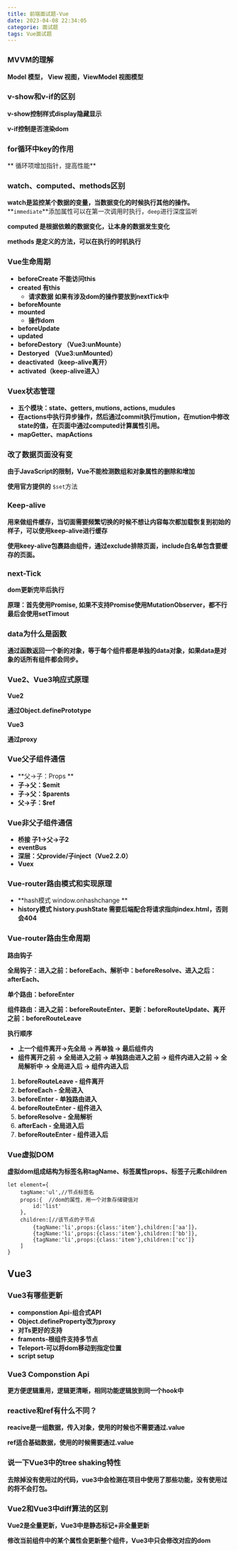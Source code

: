 ```yaml
---
title: 前端面试题-Vue
date: 2023-04-08 22:34:05
categorie: 面试题
tags: Vue面试题
---
```



### MVVM的理解

**Model 模型， View  视图，ViewModel 视图模型**

### v-show和v-if的区别

**v-show控制样式display隐藏显示**

**v-if控制是否渲染dom**

### for循环中key的作用

**  循环项增加指针，提高性能**

### watch、computed、methods区别

**watch是监控某个数据的变量，当数据变化的时候执行其他的操作。**	**`immediate`**添加属性可以在第一次调用时执行，`deep`进行深度监听

**computed 是根据依赖的数据变化，让本身的数据发生变化**

**methods 是定义的方法，可以在执行的时机执行**

### Vue生命周期

* **beforeCreate  不能访问this**
* **created  有this**
  * **请求数据  如果有涉及dom的操作要放到nextTick中**
* **beforeMounte**
* **mounted**
  * **操作dom**
* **beforeUpdate**
* **updated**
* **beforeDestory  （Vue3:unMounte）**
* **Destoryed    （Vue3:unMounted）**
* **deactivated（keep-alive离开）**
* **activated（keep-alive进入）**

### Vuex状态管理

* **五个模块：state、getters, mutions, actions,  mudules**
* **在actions中执行异步操作，然后通过commit执行mution，在mution中修改state的值，在页面中通过computed计算属性引用。**
* **mapGetter、mapActions**

### 改了数据页面没有变

**由于JavaScript的限制，Vue不能检测数组和对象属性的删除和增加**

**使用官方提供的** `$set`方法

### Keep-alive

**用来做组件缓存，当切面需要频繁切换的时候不想让内容每次都加载恢复到初始的样子，可以使用keep-alive进行缓存**

**使用keey-alive包裹路由组件，通过exclude排除页面，include白名单包含要缓存的页面。**

### next-Tick

**dom更新完毕后执行**

**原理：首先使用Promise, 如果不支持Promise使用MutationObserver，都不行最后会使用setTimout**

### data为什么是函数

**通过函数返回一个新的对象，等于每个组件都是单独的data对象，如果data是对象的话所有组件都会同步。**

### Vue2、Vue3响应式原理

**Vue2**

**通过Object.definePrototype**

**Vue3**

**通过proxy**

### Vue父子组件通信

* **父->子：Props  **
* **子->父：$emit**
* **子->父：$parents**
* **父->子：$ref**

### Vue非父子组件通信

* **桥接  子1->父->子2**
* **eventBus**
* **深层：父provide/子inject（Vue2.2.0）**
* **Vuex**

### Vue-router路由模式和实现原理

* **hash模式   window.onhashchange      **
* **history模式  history.pushState   需要后端配合将请求指向index.html，否则会404**

### Vue-router路由生命周期

**路由钩子**

**全局钩子：进入之前：beforeEach、解析中：beforeResolve、进入之后：afterEach、**

**单个路由：beforeEnter**

**组件路由：进入之前：beforeRouteEnter、更新：beforeRouteUpdate、离开之前：beforeRouteLeave**

**执行顺序**

* **上一个组件离开->先全局 -> 再单独 -> 最后组件内**
* **组件离开之前 -> 全局进入之前 -> 单独路由进入之前 -> 组件内进入之前 -> 全局解析中 -> 全局进入后 -> 组件内进入后**

1. **beforeRouteLeave - 组件离开**
2. **beforeEach - 全局进入**
3. **beforeEnter - 单独路由进入**
4. **beforeRouteEnter - 组件进入**
5. **beforeResolve - 全局解析**
6. **afterEach - 全局进入后**
7. **beforeRouteEnter - 组件进入后**

### Vue虚拟DOM

**虚拟dom组成结构为标签名称tagName、标签属性props、标签子元素children**

```
let element={
    tagName:'ul',//节点标签名
    props:{  //dom的属性，用一个对象存储键值对
        id:'list'
    },
    children:[//该节点的子节点
        {tagName:'li',props:{class:'item'},children:['aa']}，
        {tagName:'li',props:{class:'item'},children:['bb']},
        {tagName:'li',props:{class:'item'},children:['cc']}
    ]
} 
```

## Vue3

### Vue3有哪些更新

* **componstion Api-组合式API**
* **Object.defineProperty改为proxy**
* **对Ts更好的支持**
* **framents-根组件支持多节点**
* **Teleport-可以将dom移动到指定位置**
* **script setup**

### Vue3 Componstion Api

**更方便逻辑重用，逻辑更清晰，相同功能逻辑放到同一个hook中**

### reactive和ref有什么不同？

**reacive是一组数据，传入对象，使用的时候也不需要通过.value**

**ref适合基础数据，使用的时候需要通过.value**

### 说一下Vue3中的tree shaking特性

**去除掉没有使用过的代码，vue3中会检测在项目中使用了那些功能，没有使用过的将不会打包。**

### Vue2和Vue3中diff算法的区别

**Vue2是全量更新，Vue3中是静态标记+非全量更新**

**修改当前组件中的某个属性会更新整个组件，Vue3中只会修改对应的dom**
